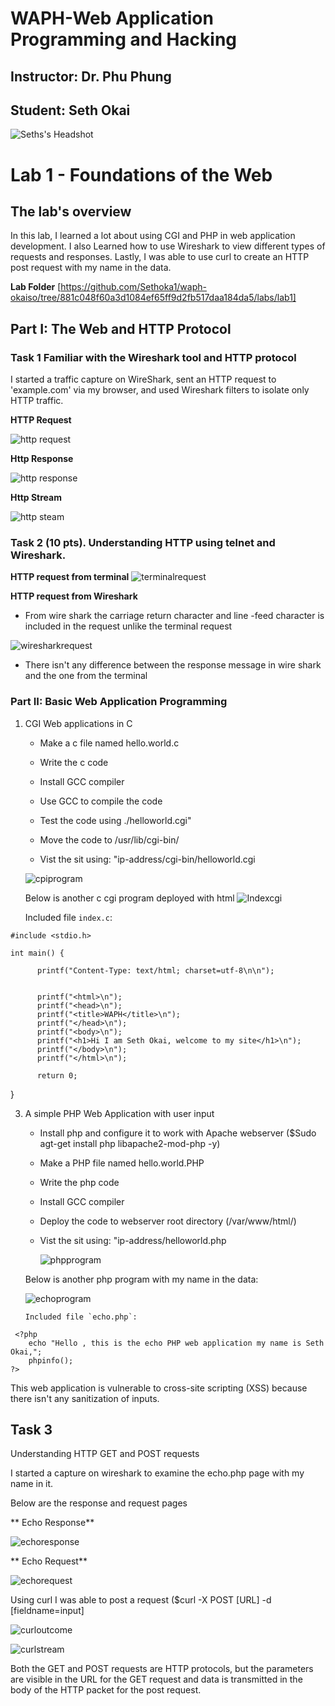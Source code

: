 # WAPH-Web Application Programming and Hacking

## Instructor: Dr. Phu Phung

## Student: Seth Okai

![Seths's Headshot](Images/headshot.jpg)

# Lab 1 - Foundations of the Web 

## The lab's overview

In this lab, I learned a lot about using CGI and PHP in web application development. I also Learned how to use Wireshark to view different types of requests and responses. Lastly, I was able to use curl to create an HTTP post request with my name in the data.

**Lab Folder**
[https://github.com/Sethoka1/waph-okaiso/tree/881c048f60a3d1084ef65ff9d2fb517daa184da5/labs/lab1]

## Part I: The Web and HTTP Protocol

### Task 1  Familiar with the Wireshark tool and HTTP protocol
I started a traffic capture on WireShark, sent an HTTP request to 'example.com' via my browser, and used Wireshark filters to isolate only HTTP traffic.

**HTTP Request**

![http request](Images/httprequest.jpg)


**Http Response**

![http response](Images/httpresponse.jpg)

**Http Stream**

![http steam](Images/httpstream.jpg)

      
### Task 2 (10 pts). Understanding HTTP using telnet and Wireshark.

**HTTP request from terminal**
![terminalrequest](Images/terminalrequest.jpg)

**HTTP request from Wireshark**

- From wire shark the carriage return character and line -feed character is included in the request unlike the terminal request

![wiresharkrequest](Images/wiresharkrequest.jpg)

- There isn't any difference between the response message in wire shark and the one from the terminal



### Part II: Basic Web Application Programming

   1.  CGI Web applications in C
       - Make a c file named hello.world.c
         
       - Write the c code
         
       - Install GCC compiler
     
       - Use GCC to compile the code
         
       - Test the code using ./helloworld.cgi"
         
       - Move the code to /usr/lib/cgi-bin/
         
       - Vist the sit using: "ip-address/cgi-bin/helloworld.cgi
     
        ![cpiprogram](Images/cgiprogram.jpg)

       
       Below is another c cgi program deployed with html
       ![Indexcgi](Images/indexcgi.jpg)

         Included file `index.c`:
   
    #include <stdio.h>

    int main() {

          printf("Content-Type: text/html; charset=utf-8\n\n");

    
          printf("<html>\n");
          printf("<head>\n");
          printf("<title>WAPH</title>\n");
          printf("</head>\n");
          printf("<body>\n");
          printf("<h1>Hi I am Seth Okai, welcome to my site</h1>\n");
          printf("</body>\n");
          printf("</html>\n");

          return 0;
}
   

       
   3.  A simple PHP Web Application with user input
       - Install php and configure it to work with Apache webserver ($Sudo agt-get install php libapache2-mod-php -y)
       
       - Make a PHP file named hello.world.PHP
         
       - Write the php code
         
       - Install GCC compiler
         
       - Deploy the code to webserver root directory (/var/www/html/)
         
       - Vist the sit using: "ip-address/helloworld.php
         
         ![phpprogram](Images/phpprogram.jpg)

       Below is another php program with  my name in the data:
       
       ![echoprogram](Images/echoprogram.jpg)

       

           Included file `echo.php`:
   
     <?php
        echo "Hello , this is the echo PHP web application my name is Seth Okai,";
        phpinfo();
    ?>

   

This web application is vulnerable to cross-site scripting (XSS) because there isn't any sanitization of inputs.


## Task 3

  Understanding HTTP GET and POST requests

  I started a capture on wireshark to examine the echo.php page with my name in it.

  Below are the response and request pages

  ** Echo Response**

 ![echoresponse](Images/echoresponse.jpg)

   ** Echo Request**

  ![echorequest](Images/echorequest.jpg)

Using curl I was able to post a request ($curl -X POST [URL] -d [fieldname=input]
      
![curloutcome](Images/curloutcome.jpg)

![curlstream](Images/curlstream.jpg)

Both the GET and POST requests are HTTP protocols, but the parameters are visible in the URL for the GET request and data is transmitted in the body of the HTTP packet for the post request.



